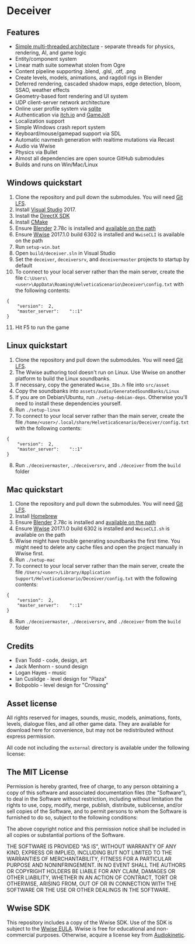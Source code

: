 Deceiver
========

Features
--------

- [Simple multi-threaded architecture](http://etodd.io/2016/01/12/poor-mans-threading-architecture/) -
separate threads for physics, rendering, AI, and game logic
- Entity/component system
- Linear math suite somewhat stolen from Ogre
- Content pipeline supporting .blend, .glsl, .otf, .png
- Create levels, models, animations, and ragdoll rigs in Blender
- Deferred rendering, cascaded shadow maps, edge detection, bloom, SSAO, weather effects
- Geometry-based font rendering and UI system
- UDP client-server network architecture
- Online user profile system via [sqlite](https://sqlite.org/)
- Authentication via [itch.io](https://itch.io) and [GameJolt](https://gamejolt.com)
- Localization support
- Simple Windows crash report system
- Keyboard/mouse/gamepad support via SDL
- Automatic navmesh generation with realtime mutations via Recast
- Audio via Wwise
- Physics via Bullet
- Almost all dependencies are open source GitHub submodules
- Builds and runs on Win/Mac/Linux

Windows quickstart
------------------

1. Clone the repository and pull down the submodules. You will need [Git LFS](https://git-lfs.github.com/).
2. Install [Visual Studio](https://www.visualstudio.com/en-us/downloads/download-visual-studio-vs.aspx) 2017.
3. Install the [DirectX SDK](https://www.microsoft.com/en-us/download/confirmation.aspx?id=6812)
4. Install [CMake](http://www.cmake.org/download/)
5. Ensure [Blender](http://blender.org) 2.78c is installed and
   [available on the path](http://www.computerhope.com/issues/ch000549.htm)
6. Ensure [Wwise](https://www.audiokinetic.com/) 2017.1.0 build 6302 is installed and `WwiseCLI`
is available on the path
7. Run `setup-win.bat`
8. Open `build/deceiver.sln` in Visual Studio
9. Set the `deceiver`, `deceiversrv`, and `deceivermaster` projects to startup by default
10. To connect to your local server rather than the main server, create the file `C:\Users\<user>\AppData\Roaming\HelveticaScenario\Deceiver\config.txt` with the following contents:
```
{
	"version":	2,
	"master_server":	"::1"
}
```
11. Hit F5 to run the game

Linux quickstart
----------------

1. Clone the repository and pull down the submodules. You will need [Git LFS](https://git-lfs.github.com/).
2. The Wwise authoring tool doesn't run on Linux. Use Wwise on another platform
to build the Linux soundbanks.
3. If necessary, copy the generated `Wwise_IDs.h` file into `src/asset`
4. Copy the soundbanks into `assets/audio/GeneratedSoundBanks/Linux`
5. If you are on Debian/Ubuntu, run `./setup-debian-deps`. Otherwise you'll need to install these dependencies yourself.
6. Run `./setup-linux`
7. To connect to your local server rather than the main server, create the file `/home/<user>/.local/share/HelveticaScenario/Deceiver/config.txt` with the following contents:
```
{
	"version":	2,
	"master_server":	"::1"
}
```
8. Run `./deceivermaster`, `./deceiversrv`, and `./deceiver` from the `build` folder

Mac quickstart
--------------

1. Clone the repository and pull down the submodules. You will need [Git LFS](https://git-lfs.github.com/).
2. Install [Homebrew](http://brew.sh/)
3. Ensure [Blender](http://blender.org) 2.78c is installed and
   [available on the path](http://www.computerhope.com/issues/ch000549.htm)
4. Ensure [Wwise](https://www.audiokinetic.com/) 2017.1.0 build 6302 is installed and `WwiseCLI.sh`
is available on the path
5. Wwise might have trouble generating soundbanks the first time. You might
need to delete any cache files and open the project manually in Wwise first.
6. Run `./setup-mac`
7. To connect to your local server rather than the main server, create the file `/Users/<user>/Library/Application Support/HelveticaScenario/Deceiver/config.txt` with the following contents:
```
{
	"version":	2,
	"master_server":	"::1"
}
```
8. Run `./deceivermaster`, `./deceiversrv`, and `./deceiver` from the `build` folder

Credits
-------

- Evan Todd - code, design, art
- Jack Menhorn - sound design
- Logan Hayes - music
- Ian Cuslidge - level design for "Plaza"
- Bobpoblo - level design for "Crossing"

Asset license
-------------

All rights reserved for images, sounds, music, models, animations, fonts,
levels, dialogue files, and all other game data. They are available for
download here for convenience, but may not be redistributed without express
permission.

All code not including the `external` directory is available under the
following license:

The MIT License
---------------

Permission is hereby granted, free of charge, to any person obtaining a copy
of this software and associated documentation files (the "Software"), to deal
in the Software without restriction, including without limitation the rights
to use, copy, modify, merge, publish, distribute, sublicense, and/or sell
copies of the Software, and to permit persons to whom the Software is
furnished to do so, subject to the following conditions:

The above copyright notice and this permission notice shall be included in all
copies or substantial portions of the Software.

THE SOFTWARE IS PROVIDED "AS IS", WITHOUT WARRANTY OF ANY KIND, EXPRESS OR
IMPLIED, INCLUDING BUT NOT LIMITED TO THE WARRANTIES OF MERCHANTABILITY,
FITNESS FOR A PARTICULAR PURPOSE AND NONINFRINGEMENT. IN NO EVENT SHALL THE
AUTHORS OR COPYRIGHT HOLDERS BE LIABLE FOR ANY CLAIM, DAMAGES OR OTHER
LIABILITY, WHETHER IN AN ACTION OF CONTRACT, TORT OR OTHERWISE, ARISING FROM,
OUT OF OR IN CONNECTION WITH THE SOFTWARE OR THE USE OR OTHER DEALINGS IN THE
SOFTWARE.

Wwise SDK
---------

This repository includes a copy of the Wwise SDK. Use of the SDK is subject to
the [Wwise EULA](external/wwise/LICENSE.txt). Wwise is free for educational and
non-commercial purposes. Otherwise, acquire a license key from
[Audiokinetic](https://www.audiokinetic.com/).

